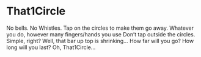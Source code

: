 # That1Circle
No bells. No Whistles.
Tap on the circles to make them go away. 
Whatever you do, however many fingers/hands you use 
Don’t tap outside the circles.
Simple, right? 
Well, that bar up top is shrinking… 
How far will you go? 
How long will you last?
Oh, That1Circle...
